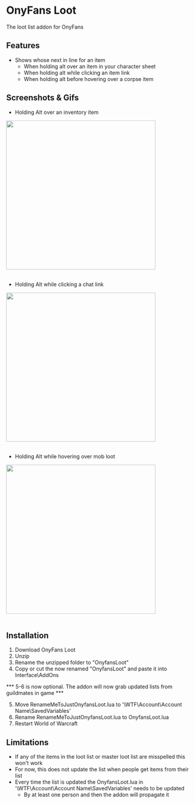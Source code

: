 # OnyFans Loot
The loot list addon for OnyFans

## Features
- Shows whose next in line for an item
    - When holding alt over an item in your character sheet
    - When holding alt while clicking an item link
    - When holding alt before hovering over a corpse item

## Screenshots & Gifs
- Holding Alt over an inventory item

<img src="https://i.imgur.com/B7ki26u.gif" width =400><br><br>

- Holding Alt while clicking a chat link

<img src="https://i.imgur.com/4FZsbb9.gif" width =400><br><br>

- Holding Alt while hovering over mob loot

<img src="https://imgur.com/2NKiDRo.gif" width =400><br><br>

## Installation
1. Download OnyFans Loot
2. Unzip
3. Rename the unzipped folder to "OnyfansLoot"
4. Copy or cut the now renamed "OnyfansLoot" and paste it into Interface\AddOns

*** 5-6 is now optional. The addon will now grab updated lists from guildmates in game ***

5. Move RenameMeToJustOnyfansLoot.lua to  '\WTF\Account\Account Name\SavedVariables'
6. Rename RenameMeToJustOnyfansLoot.lua to OnyfansLoot.lua
7. Restart World of Warcraft 

## Limitations
- If any of the items in the loot list or master loot list are misspelled this won't work
- For now, this does not update the list when people get items from their list
- Every time the list is updated the OnyfansLoot.lua in '\WTF\Account\Account Name\SavedVariables' needs to be updated
    - By at least one person and then the addon will propagate it


